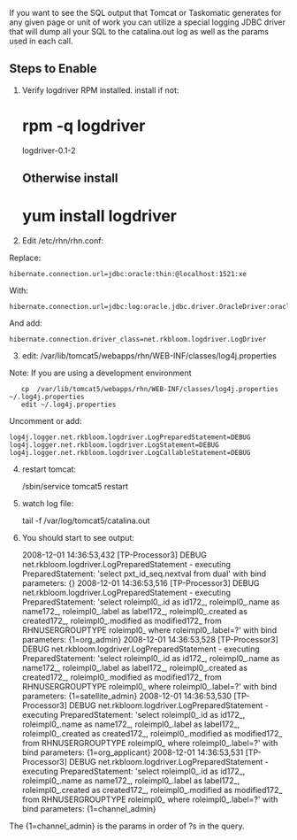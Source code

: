 If you want to see the SQL output that Tomcat or Taskomatic generates for any given page or unit of work you can utilize a special logging JDBC driver that will dump all your SQL to the catalina.out log as well as the params used in each call.
## Steps to Enable



1.  Verify logdriver RPM installed.  install if not:


    # rpm -q logdriver 
    logdriver-0.1-2
    ## Otherwise install
    # yum install logdriver

2.  Edit /etc/rhn/rhn.conf:

Replace: 


    hibernate.connection.url=jdbc:oracle:thin:@localhost:1521:xe

With:


    hibernate.connection.url=jdbc:log:oracle.jdbc.driver.OracleDriver:oracle:thin:@localhost:1521:xe

And add:


    hibernate.connection.driver_class=net.rkbloom.logdriver.LogDriver


3. edit: /var/lib/tomcat5/webapps/rhn/WEB-INF/classes/log4j.properties  

Note:  If you are using a development environment

       cp  /var/lib/tomcat5/webapps/rhn/WEB-INF/classes/log4j.properties ~/.log4j.properties
       edit ~/.log4j.properties 

Uncomment or add:


    log4j.logger.net.rkbloom.logdriver.LogPreparedStatement=DEBUG
    log4j.logger.net.rkbloom.logdriver.LogStatement=DEBUG
    log4j.logger.net.rkbloom.logdriver.LogCallableStatement=DEBUG

4.  restart tomcat:


    /sbin/service tomcat5 restart

5.  watch log file:


    tail -f /var/log/tomcat5/catalina.out


6.  You should start to see output:


    2008-12-01 14:36:53,432 [TP-Processor3] DEBUG net.rkbloom.logdriver.LogPreparedStatement - executing PreparedStatement: 'select pxt_id_seq.nextval from dual' with bind parameters: {}
    2008-12-01 14:36:53,516 [TP-Processor3] DEBUG net.rkbloom.logdriver.LogPreparedStatement - executing PreparedStatement: 'select roleimpl0_.id as id172_, roleimpl0_.name as name172_, roleimpl0_.label as label172_, roleimpl0_.created as created172_, roleimpl0_.modified as modified172_ from RHNUSERGROUPTYPE roleimpl0_ where roleimpl0_.label=?' with bind parameters: {1=org_admin}
    2008-12-01 14:36:53,528 [TP-Processor3] DEBUG net.rkbloom.logdriver.LogPreparedStatement - executing PreparedStatement: 'select roleimpl0_.id as id172_, roleimpl0_.name as name172_, roleimpl0_.label as label172_, roleimpl0_.created as created172_, roleimpl0_.modified as modified172_ from RHNUSERGROUPTYPE roleimpl0_ where roleimpl0_.label=?' with bind parameters: {1=satellite_admin}
    2008-12-01 14:36:53,530 [TP-Processor3] DEBUG net.rkbloom.logdriver.LogPreparedStatement - executing PreparedStatement: 'select roleimpl0_.id as id172_, roleimpl0_.name as name172_, roleimpl0_.label as label172_, roleimpl0_.created as created172_, roleimpl0_.modified as modified172_ from RHNUSERGROUPTYPE roleimpl0_ where roleimpl0_.label=?' with bind parameters: {1=org_applicant}
    2008-12-01 14:36:53,531 [TP-Processor3] DEBUG net.rkbloom.logdriver.LogPreparedStatement - executing PreparedStatement: 'select roleimpl0_.id as id172_, roleimpl0_.name as name172_, roleimpl0_.label as label172_, roleimpl0_.created as created172_, roleimpl0_.modified as modified172_ from RHNUSERGROUPTYPE roleimpl0_ where roleimpl0_.label=?' with bind parameters: {1=channel_admin}

The {1=channel_admin} is the params in order of ?s in the query.
